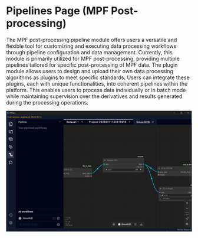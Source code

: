# Pipelines Page (MPF Post-processing)

The MPF post-processing pipeline module offers users a versatile and flexible tool for customizing and executing data processing workflows through pipeline configuration and data management. Currently, this module is primarily utilized for MPF post-processing, providing multiple pipelines tailored for specific post-processing of MPF data. The plugin module allows users to design and upload their own data processing algorithms as plugins to meet specific standards. Users can integrate these plugins, each with unique functionalities, into coherent pipelines within the platform. This enables users to process data individually or in batch mode while maintaining supervision over the derivatives and results generated during the processing operations.

![Image](img/image_57.png)

